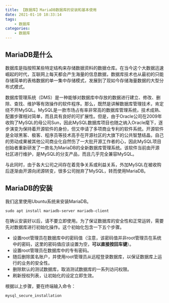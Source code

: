 ```yaml
---
title: 【数据库】MariaDB数据库的安装和基本使用
date: 2021-01-10 18:33:14
tags:
    - 数据库
categories:
    - 数据库
---
```


## MariaDB是什么

数据库是指按照某些特定结构来存储数据资料的数据仓库。在当今这个大数据迅速崛起的时代，互联网上每天都会产生海量的信息数据，数据库技术也从最初的只能存储简单的表格数据的单一集中存储模式，发展到了现如今存储海量数据的大型分布式模式。

数据库管理系统（DMS）是一种能够对数据库中存放的数据进行建立、修改、删除、查找、维护等有效操作的软件程序。那么，既然是讲解数据库管理技术，肯定绕不开MySQL。MySQL是一款市场占有率非常高的数据库管理系统，技术成熟、配置步骤相对简单，而且具有良好的可扩展性。但是，由于Oracle公司在2009年收购了MySQL的母公司Sun，因此MySQL数据库项目也随之纳入Oracle麾下，逐步演变为保持着开源软件的身份，但又申请了多项商业专利的软件系统。开源软件是全球黑客、极客、程序员等技术高手在开源社区的大旗下的公共智慧结晶，自己的劳动成果被其他公司商业化自然伤了一大批开源工作者的心，因此MySQL项目创始者重新研发了一款名为MariaDB的全新数据库管理系统。该软件当前由开源社区进行维护，是MySQL的分支产品，而且几乎完全兼容MySQL。

与此同时，由于各大公司之间存在着竞争关系或利益关系，外加MySQL在被收购后逐渐由开源向闭源转变，很多公司抛弃了MySQL，转而使用MariaDB。

## MariaDB的安装

我们这里使用Ubuntu系统来安装MariaDB。

```shell
sudo apt install mariadb-server mariadb-client
```

在确认安装好以后，请不要立即使用。为了保证数据库的安全性和正常运转，需要先对数据库进行初始化操作。这个初始化包含一下五个步骤。

- 设置root管理员在数据库中的密码值（注意，该密码值并非root管理员在系统中的密码，这里的密码值应该设置为空，**可以直接按回车键**）。
- 设置root管理员在数据库中的专有密码。
- 随后删除匿名账户，并使用root管理员从远程登录数据库，以保证数据库上运行的业务的安全性。
- 删除默认的测试数据库，取消测试数据库的一系列访问权限。
- 刷新授权列表，让初始化的设定立即生效。

根据以上步骤，要在终端输入命令：  

```shell
mysql_secure_installation
```

